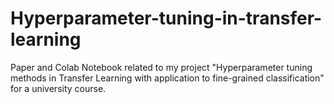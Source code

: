 # Hyperparameter-tuning-in-transfer-learning

Paper and Colab Notebook related to my project "Hyperparameter tuning methods in Transfer Learning with application to
fine-grained classification" for a university course.


